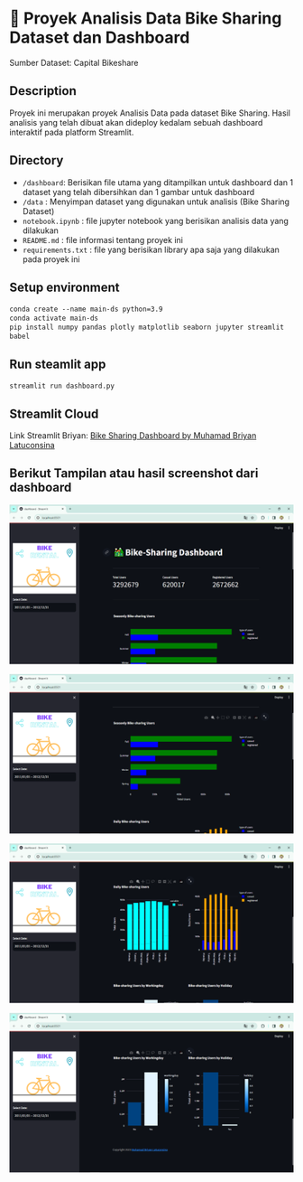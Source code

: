 # 🚵 Proyek Analisis Data Bike Sharing Dataset dan Dashboard
Sumber Dataset: Capital Bikeshare

## Description
Proyek ini merupakan proyek Analisis Data pada dataset Bike Sharing. Hasil analisis yang telah dibuat akan dideploy kedalam sebuah dashboard interaktif pada platform Streamlit.

## Directory
- `/dashboard`: Berisikan file utama yang ditampilkan untuk dashboard dan 1 dataset yang telah dibersihkan dan 1 gambar untuk dashboard
- `/data` : Menyimpan dataset yang digunakan untuk analisis (Bike Sharing Dataset)
- `notebook.ipynb` : file jupyter notebook yang berisikan analisis data yang dilakukan
- `README.md` : file informasi tentang proyek ini
- `requirements.txt` : file yang berisikan library apa saja yang dilakukan pada proyek ini


## Setup environment
```
conda create --name main-ds python=3.9
conda activate main-ds
pip install numpy pandas plotly matplotlib seaborn jupyter streamlit babel
```

## Run steamlit app
```
streamlit run dashboard.py
```

## Streamlit Cloud 
Link Streamlit Briyan: <a href='https://bike-sharing-dashboard-mbl.streamlit.app/' target='_blank' title='Bike Sharing Dashboard by Muhamad Briyan L | Streamlit'>Bike Sharing Dashboard by Muhamad Briyan Latuconsina</a>




## Berikut Tampilan atau hasil screenshot dari dashboard
<p align="center">
  <img src="https://raw.githubusercontent.com/bangbrayens/submission-data-analysis/main/screenshot/ss1.png?raw=true" />

<p align="center">
  <img src="https://raw.githubusercontent.com/bangbrayens/submission-data-analysis/main/screenshot/ss2.png?raw=true" />

<p align="center">
  <img src="https://raw.githubusercontent.com/bangbrayens/submission-data-analysis/main/screenshot/ss3.png?raw=true" />

<p align="center">
  <img src="https://raw.githubusercontent.com/bangbrayens/submission-data-analysis/main/screenshot/ss4.png?raw=true" />
